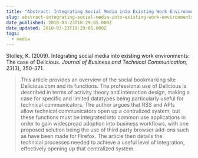 ```yaml
---
title: "Abstract: Integrating Social Media into Existing Work Environments: The Case of Delicious"
slug: abstract-integrating-social-media-into-existing-work-environments-the-case-of-delicious
date_published: 2010-03-23T18:29:05.000Z
date_updated: 2010-03-23T18:29:05.000Z
tags:
  - media
---
```


Stolley, K. (2009). Integrating social media into existing work environments: The case of Delicious. *Journal of Business and Technical Communication, 23*(3), 350-371.

> This article provides an overview of the social bookmarking site Delicious.com and its functions. The professional use of Delicious is described in terms of activity theory and interaction design, making a case for specific and limited datatypes being particularly useful for technical communicators. The author argues that RSS and APIs allow technical communicators open up a centralized system, but these functions must be integrated into common use applications in order to gain widespread adoption into business workflows, with one proposed solution being the use of third party browser add-ons such as have been made for Firefox. The article then details the technical processes needed to achieve a useful level of integration, effectively opening up that centralized system.
